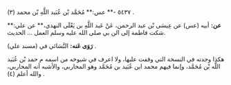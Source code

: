 ٥٤٣٧ -** عس:** مُحَمَّد بْن عُبَيد اللَّهِ بْن محمد (٣) .

**عن:** أبيه (عس) عن عِيسَى بْن عبد الرحمن، عَنْ عَبد اللَّهِ بن يَعْلَى النهدي،** عن علي:** شكت فاطمة إلى الن بي صلى الله عليه وسلم العمل ... الحديث.

**رَوَى عَنه:** النَّسَائي في (مسند علي) .

هكذا وجدته في النسخة التي وقفت عليها، ولا اعرف في شيوخه من اسمه م حمد بْن عُبَيد اللَّه بْن مُحَمَّد، وإنما فيهم محمد ابن عُبَيد بن مُحَمَّد وهو المحاربي، والأشبه أنه المحاربي، والله أعلم (٤) .